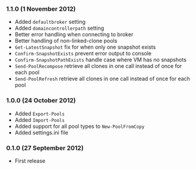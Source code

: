 ### 1.1.0 (1 November 2012)
  - Added `defaultbroker` setting
  - Added `domaincontrollerpath` setting
  - Better error handling when connecting to broker
  - Better handling of non-linked-clone pools
  - `Get-LatestSnapshot` fix for when only one snapshot exists
  - `Confirm-SnapshotExists` prevent error output to console
  - `Confirm-SnapshotPathExists` handle case where VM has no snapshots
  - `Send-PoolRecompose` retrieve all clones in one call instead of once for each pool
  - `Send-PoolRefresh` retrieve all clones in one call instead of once for each pool

### 1.0.0 (24 October 2012)
  - Added `Export-Pools`
  - Added `Import-Pools`
  - Added support for all pool types to `New-PoolFromCopy`
  - Added settings.ini file

### 0.1.0 (27 September 2012)
  - First release